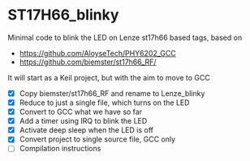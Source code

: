# ST17H66_blinky
Minimal code to blink the LED on Lenze st17h66 based tags, based on
- https://github.com/AloyseTech/PHY6202_GCC
- https://github.com/biemster/st17h66_RF/

It will start as a Keil project, but with the aim to move to GCC
- [x] Copy biemster/st17h66_RF and rename to Lenze_blinky
- [x] Reduce to just a single file, which turns on the LED
- [x] Convert to GCC what we have so far
- [x] Add a timer using IRQ to blink the LED
- [x] Activate deep sleep when the LED is off
- [X] Convert project to single source file, GCC only
- [ ] Compilation instructions
